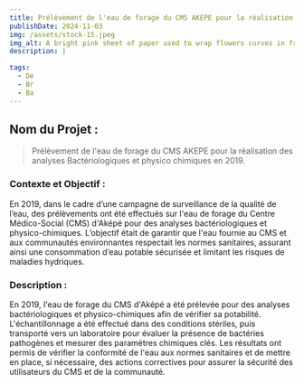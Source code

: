 ```yaml
---
title: Prélèvement de l'eau de forage du CMS AKEPE pour la réalisation des analyses Bactériologiques et physico chimiques en 2019.
publishDate: 2024-11-03 
img: /assets/stock-15.jpeg
img_alt: A bright pink sheet of paper used to wrap flowers curves in front of rich blue background
description: |

tags:
  - De
  - Br
  - Ba
---
```


## Nom du Projet : 

> Prélèvement de l'eau de forage du CMS AKEPE pour la réalisation des analyses Bactériologiques et physico chimiques en 2019.

### Contexte et Objectif : 

En 2019, dans le cadre d’une campagne de surveillance de la qualité de l’eau, des prélèvements ont été effectués sur l'eau de forage du Centre Médico-Social (CMS) d'Aképé pour des analyses bactériologiques et physico-chimiques. L’objectif était de garantir que l'eau fournie au CMS et aux communautés environnantes respectait les normes sanitaires, assurant ainsi une consommation d’eau potable sécurisée et limitant les risques de maladies hydriques.

### Description :
En 2019, l'eau de forage du CMS d'Aképé a été prélevée pour des analyses bactériologiques et physico-chimiques afin de vérifier sa potabilité. L'échantillonnage a été effectué dans des conditions stériles, puis transporté vers un laboratoire pour évaluer la présence de bactéries pathogènes et mesurer des paramètres chimiques clés. Les résultats ont permis de vérifier la conformité de l'eau aux normes sanitaires et de mettre en place, si nécessaire, des actions correctives pour assurer la sécurité des utilisateurs du CMS et de la communauté.





